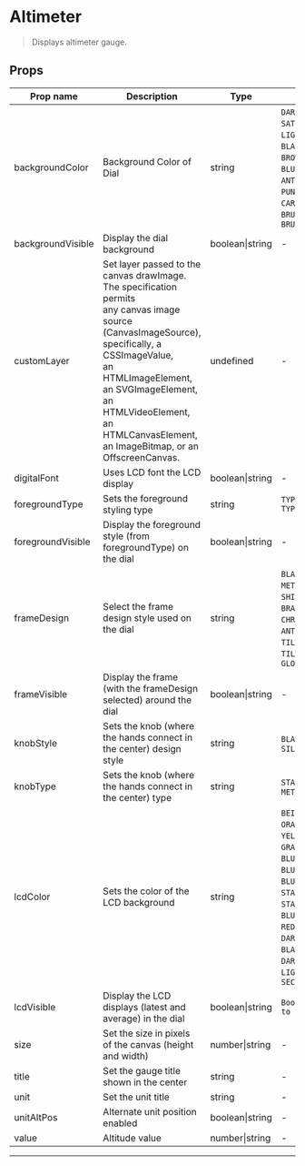 # Altimeter

> Displays altimeter gauge.

## Props

| Prop name         | Description                                                                                                                                                                                                                                                                         | Type            | Values                                                                                                                                                                                                                                                                      | Default         |
| ----------------- | ----------------------------------------------------------------------------------------------------------------------------------------------------------------------------------------------------------------------------------------------------------------------------------- | --------------- | --------------------------------------------------------------------------------------------------------------------------------------------------------------------------------------------------------------------------------------------------------------------------- | --------------- |
| backgroundColor   | Background Color of Dial                                                                                                                                                                                                                                                            | string          | `DARK_GRAY`, `SATIN_GRAY`, `LIGHT_GRAY`, `WHITE`, `BLACK`, `BEIGE`, `BROWN`, `RED`, `GREEN`, `BLUE`, `TURNED`, `ANTHRACITE`, `MUD`, `PUNCHED_SHEET`, `CARBON`, `STAINLESS`, `BRUSHED_METAL`, `BRUSHED_STAINLESS`                                                            | "DARK_GRAY"     |
| backgroundVisible | Display the dial background                                                                                                                                                                                                                                                         | boolean\|string | -                                                                                                                                                                                                                                                                           | true            |
| customLayer       | Set layer passed to the canvas drawImage. The specification permits<br>any canvas image source (CanvasImageSource), specifically, a CSSImageValue,<br>an HTMLImageElement, an SVGImageElement, an HTMLVideoElement, an HTMLCanvasElement,<br>an ImageBitmap, or an OffscreenCanvas. | undefined       | -                                                                                                                                                                                                                                                                           | undefined       |
| digitalFont       | Uses LCD font the LCD display                                                                                                                                                                                                                                                       | boolean\|string | -                                                                                                                                                                                                                                                                           | false           |
| foregroundType    | Sets the foreground styling type                                                                                                                                                                                                                                                    | string          | `TYPE1 through TYPE5`                                                                                                                                                                                                                                                       | "TYPE1"         |
| foregroundVisible | Display the foreground style (from foregroundType) on the dial                                                                                                                                                                                                                      | boolean\|string | -                                                                                                                                                                                                                                                                           | true            |
| frameDesign       | Select the frame design style used on the dial                                                                                                                                                                                                                                      | string          | `BLACK_METAL`, `METAL`, `SHINY_METAL`, `BRASS`, `STEEL`, `CHROME`, `GOLD`, `ANTHRACITE`, `TILTED_GRAY`, `TILTED_BLACK`, `GLOSSY_METAL`                                                                                                                                      | "METAL"         |
| frameVisible      | Display the frame (with the frameDesign selected) around the dial                                                                                                                                                                                                                   | boolean\|string | -                                                                                                                                                                                                                                                                           | true            |
| knobStyle         | Sets the knob (where the hands connect in the center) design style                                                                                                                                                                                                                  | string          | `BLACK`, `BRASS`, `SILVER`                                                                                                                                                                                                                                                  | "SILVER"        |
| knobType          | Sets the knob (where the hands connect in the center) type                                                                                                                                                                                                                          | string          | `STANDARD_KNOB`, `METAL_KNOB`                                                                                                                                                                                                                                               | "STANDARD_KNOB" |
| lcdColor          | Sets the color of the LCD background                                                                                                                                                                                                                                                | string          | `BEIGE`, `BLUE`, `ORANGE`, `RED`, `YELLOW`, `WHITE`, `GRAY`, `BLACK`, `GREEN`, `BLUE2`, `BLUE_BLACK`, `BLUE_DARKBLUE`, `BLUE_GRAY`, `STANDARD`, `STANDARD_GREEN`, `BLUE_BLUE`, `RED_DARKRED`, `DARKBLUE`, `LILA`, `BLACKRED`, `DARKGREEN`, `AMBER`, `LIGHTBLUE`, `SECTIONS` | "STANDARD"      |
| lcdVisible        | Display the LCD displays (latest and average) in the dial                                                                                                                                                                                                                           | boolean\|string | `Boolean (defaults to true)`                                                                                                                                                                                                                                                | true            |
| size              | Set the size in pixels of the canvas (height and width)                                                                                                                                                                                                                             | number\|string  | -                                                                                                                                                                                                                                                                           | undefined       |
| title             | Set the gauge title shown in the center                                                                                                                                                                                                                                             | string          | -                                                                                                                                                                                                                                                                           | undefined       |
| unit              | Set the unit title                                                                                                                                                                                                                                                                  | string          | -                                                                                                                                                                                                                                                                           | undefined       |
| unitAltPos        | Alternate unit position enabled                                                                                                                                                                                                                                                     | boolean\|string | -                                                                                                                                                                                                                                                                           | false           |
| value             | Altitude value                                                                                                                                                                                                                                                                      | number\|string  | -                                                                                                                                                                                                                                                                           |                 |

---
